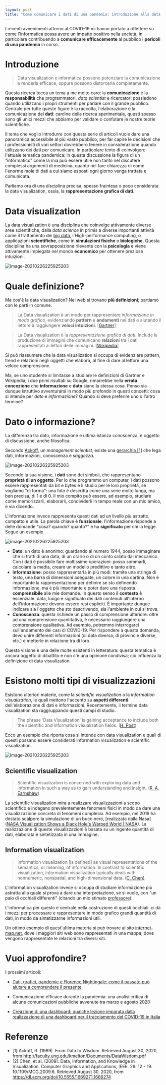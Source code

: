 ```yaml
---
layout: post
title: "Come comunicare i dati di una pandemia: introduzione alla data visualization"
---
```


I recenti avvenimenti attorno al COVID-19 mi hanno portato a riflettere su come l'informatica possa avere un impatto positivo nella società, in particolare contribuendo a **comunicare efficacemente** al pubblico i **pericoli di una pandemia** in corso.

# Introduzione

> Data visualization e informatica possono potenziare la comunicazione e renderla efficace, oppure possono distorcerla completamente.

Questa ricerca tocca un tema a me molto caro: la **comunicazione** e la **responsabilità** che programmatori, *data scientist* e ricercatori possiedono quando utilizzano i propri strumenti per parlare con il grande pubblico. Centrale per tutte queste figure è la raccolta, l'elaborazione e la comunicazione dei **dati**: cardine della ricerca sperimentale, questi spesso sono gli unici mezzi che abbiamo per validare o confutare le nostre teorie scientifiche.

Il tema che voglio introdurre con questa serie di articoli vuole dare una panoramica accessibile al più vasto pubblico, per far capire le decisioni che i professionisti di vari settori dovrebbero tenere in considerazione quando utilizzano dei dati per comunicare. In particolare tento di coinvolgere l'attuale tematica pandemica: in questa discussione la figura di un "informatico" come la mia può essere utile non tanto nel discutere complessi argomenti di medicina, quanto nel fare chiarezza di come l'enorme mole di dati a cui siamo esposti ogni giorno venga trattata e comunicata.

Parliamo ora di una disciplina precisa, spesso fraintesa o poco considerata: la data visualization, ossia, la **rappresentazione grafica di dati**.

# Data visualization

La data visualization è una disciplina che coinvolge attivamente diverse aree scientifiche, dalla *data science* in primis a diverse importanti attività come il trattamento dei [big data](https://en.wikipedia.org/wiki/Big_data), l'High-performance computing, o applicazioni **scientifiche**, come in **simulazioni fisiche** o **biologiche**. Questa disciplina ha una sovrapposizione rilevante con la **psicologia** e viene attivamente impiegata nel mondo **economico** per ottenere preziose intuizioni.

![image-20210226225925203](https://bouncybutton.github.io/images/datavis/bubble-datavis.png)

# Quale definizione?

Ma cos'è la data visualization? Nel web si trovano **più definizioni**; partiamo con le parti in comune.

> La Data visualization è un modo per rappresentare *informazione in modo grafico*, evidenziando **pattern** e **andamenti** nei dati e aiutando il lettore a raggiungere **veloci intuizioni**. [[Gartner](https://www.gartner.com/en/marketing/glossary/data-visualization)]

> La Data visualization è la *rappresentazione grafica di dati*. Include la produzione di immagini che comunicano **relazioni** tra i dati rappresentati ai lettori delle immagini. [[Wikipedia](https://en.wikipedia.org/wiki/Data_visualization
> )]

Si può riassumere che la data visualization si occupa di evidenziare pattern, trend e relazioni negli oggetti che elabora, al fine di dare al lettore una veloce comprensione.

Ma, se uno studente si limitasse a studiare le definizioni di Gartner e Wikipedia, i due primi risultati su Google, rimarrebbe nella **errata concezione** che **informazione** e **dato** siano la stessa cosa. Penso sia dunque istruttivo avventurarsi in modo più profondo in questi concetti: cosa si intende per *dato* e *informazione*? Quando si deve preferire uno o l'altro termine?

# Dato o informazione?

La differenza tra dato, informazione e ultima istanza conoscenza, è oggetto di discussione, anche filosofica.

Secondo [Ackoff](https://en.wikipedia.org/wiki/Russell_L._Ackoff), un *management scientist*, esiste una [gerarchia [1]](http://faculty.ung.edu/kmelton/Documents/DataWisdom.pdf ) che lega dati, informazioni, conoscenza e *saggezza*.

![image-20210226225925203](https://bouncybutton.github.io/images/datavis/piramid1.png)

Secondo la sua visione, i **dati** sono dei simboli, che rappresentano **proprietà di un oggetto**. Per io che programmo un computer, i dati possono essere rappresentati da bit e bytes e li studio per le loro proprietà, se vogliamo "di forma": una foto è descritta come una serie molto lunga, ma ben precisa, di 1 e di 0. Il mio compito può essere, ad esempio, studiare come memorizzarli, elaborarli, condividerli in tempo reale con un mio amico, e via dicendo.

L'informazione invece rappresenta questi dati ad un livello più astratto, compatto e utile. La parola chiave è **funzionale**: l'informazione risponde a delle domande "cosa? quando? quanto?" e ha **significato** per chi la legge. Segue un esempio.

![image-20210226225925203](https://bouncybutton.github.io/images/datavis/piramid3.png)

* **Dato**: un dato è anonimo: guardando al numero 1944, posso immaginare che si tratti di una data, di un orario o di un conto salato dal meccanico. Con i dati è possibile fare moltissime operazioni: posso sommarli, calcolare la media, creare un modello predittivo e tanto altro.
* **Informazione**: posso rappresentarla in più modi: tramite una stringa di testo, una barra di dimensioni adeguate, un colore in una cartina. Non è importante la rappresentazione per definire se sto definendo informazione, ma è più importante è poter dare una risposta **comprensibile** alle mie domande. In questo senso il **contesto** è essenziale: data, luogo e significato dei dati contenuti all'interno dell'informazione devono essere resi espliciti. È importante dunque indicare sia l'oggetto che sto descrivendo, sia l'ambiente in cui si trova.
* **Conoscenza**: questa richiede un passo di comprensione ulteriore: oltre ad una comprensione quantitativa, è necessario raggiungere una comprensione qualitativa. Ad esempio, potremmo interrogarci sull'andamento dei casi di COVID-19. Per rispondere a questa domanda, devo unire differenti informazioni (di data diversa, di provincie diverse, etc.) e metterle in relazione tra di loro.

Questa visione è una delle molte esistenti in letteratura: questa tematica è ancora oggetto di dibattito e non c'è una opinione condivisa; ciò influenza la definizione di data visualization.

# Esistono molti tipi di visualizzazioni

Esistono ulteriori materie, come la *scientific visualization* o la *information visualization*, le quali mettono l'accento su **aspetti differenti** dell'elaborazione di dati e informazioni. Recentemente, il termine data visualization sta raggruppando questi campi di studio.

> The phrase ‘Data Visualization’ is gaining acceptance to include both the scientific and information visualization fields. ([H. Post](https://web.archive.org/web/20091007134531/http://visualisation.tudelft.nl/publications/post2003b.pdf
> ))

Ecco un esempio che riporta cosa si intende con data visualization e quali di questi possano essere considerati information visualization e scientific visualization.

![image-20210226225925203](https://bouncybutton.github.io/images/datavis/more-datavis.png)

## Scientific visualization

> Scientific visualization is concerned with exploring data and information in such a way as to gain understanding and insight.  ([R. A. Earnshaw](https://www.springer.com/gp/book/9783642634703))

La scientific visualization mira a realizzare visualizzazioni a scopo scientifico e indagano prevalentemente fenomeni fisici in modo da dare una visualizzazione concreta di fenomeni complessi. Ad esempio, nel 2019 ha destato scalpore la simulazione di un buco nero, [realizzata dalla Nasa]([NASA Visualization Shows a Black Hole's Warped World | NASA](https://www.nasa.gov/feature/goddard/2019/nasa-visualization-shows-a-black-hole-s-warped-world/)). La realizzazione di queste visualizzazioni è basata su un ingente quantità di dati, elaborata e sintetizzata in una immagine.

## Information visualization

> Information visualization [is defined] as visual representations of the semantics, or meaning, of information. In contrast to scientific visualization, information visualization typically deals with nonnumeric, nonspatial, and high-dimensional data. ([C. Chen)](https://ieeexplore.ieee.org/document/1463074)

L'information visualization invece si occupa di studiare informazione più astratta alla quale si prova a dare una interpretazione, se si vuole, con "un paio di occhiali differenti" (citando un mio stimato [professore](https://en.wikipedia.org/wiki/Massimo_Marchiori)).

L'informatica per questo è centrale nella costruzione di questi occhiali: ci dà i mezzi per processare e rappresentare in modo grafico grandi quantità di dati, in modo da sintetizzarne informazioni utili.

Un ottimo esempio di quest'ultima materia si può trovare al sito [internet-map.net](https://internet-map.net/), dove i maggiori siti web sono rappresentati in una mappa, dove vengono rappresentate le relazioni tra diversi siti.

# Vuoi approfondire?

I prossimi articoli:

* [Dati, grafici, pandemie e Florence Nightingale: come il passato può aiutare a comprendere il presente](https://bouncybutton.github.io/storia-datavis/)

* Comunicazione efficace durante la pandemia: una analisi critica di alcune comunicazioni pubbliche avvenute tra marzo e agosto 2020
* [Creazione di una dashboard: qualche lezione imparata dalla realizzazione di una dashboard per il tracciamento del COVID-19 in Italia](https://bouncybutton.github.io/dashboard/)

# Referenze

* [1] Ackoff, R. (1989). From Data to Wisdom. Retrieved August 30, 2020, from http://faculty.ung.edu/kmelton/Documents/DataWisdom.pdf 
* [2] Chen, et al. (2009). Data, Information, and Knowledge in Visualization. Computer Graphics and Applications, IEEE. 29. 12 - 19. 10.1109/MCG.2009.6. Retrieved August 30, 2020, from https://dl.acm.org/doi/10.5555/1669271.1669274




